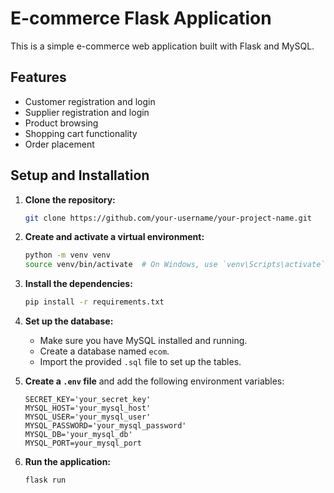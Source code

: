 # E-commerce Flask Application

This is a simple e-commerce web application built with Flask and MySQL.

## Features

*   Customer registration and login
*   Supplier registration and login
*   Product browsing
*   Shopping cart functionality
*   Order placement

## Setup and Installation

1.  **Clone the repository:**
    ```bash
    git clone https://github.com/your-username/your-project-name.git
    ```

2.  **Create and activate a virtual environment:**
    ```bash
    python -m venv venv
    source venv/bin/activate  # On Windows, use `venv\Scripts\activate`
    ```

3.  **Install the dependencies:**
    ```bash
    pip install -r requirements.txt
    ```

4.  **Set up the database:**
    *   Make sure you have MySQL installed and running.
    *   Create a database named `ecom`.
    *   Import the provided `.sql` file to set up the tables.

5.  **Create a `.env` file** and add the following environment variables:
    ```
    SECRET_KEY='your_secret_key'
    MYSQL_HOST='your_mysql_host'
    MYSQL_USER='your_mysql_user'
    MYSQL_PASSWORD='your_mysql_password'
    MYSQL_DB='your_mysql_db'
    MYSQL_PORT=your_mysql_port
    ```

6.  **Run the application:**
    ```bash
    flask run
    ```